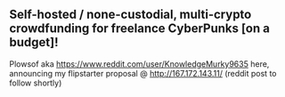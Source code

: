## Self-hosted / none-custodial, multi-crypto crowdfunding for freelance CyberPunks [on a budget]!

Plowsof aka https://www.reddit.com/user/KnowledgeMurky9635 here, announcing my flipstarter proposal @ http://167.172.143.11/ (reddit post to follow shortly)
